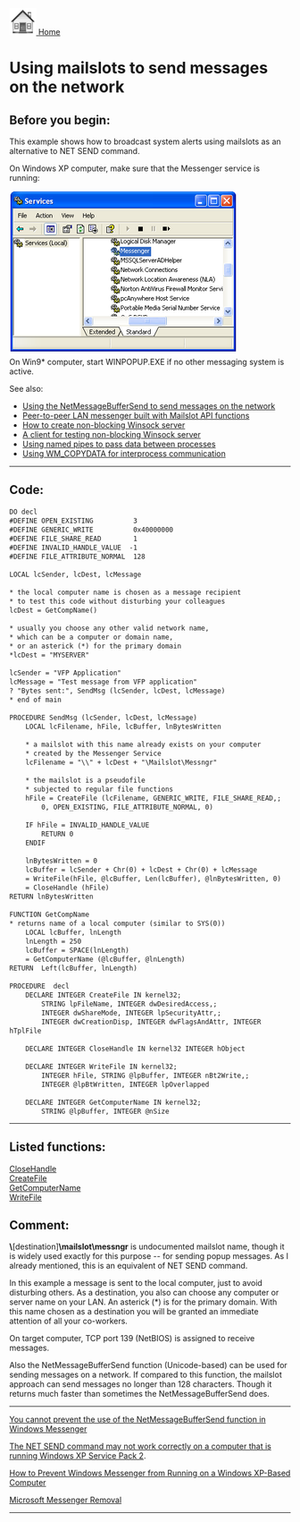 [<img src="../images/home.png"> Home ](https://github.com/VFPX/Win32API)  

# Using mailslots to send messages on the network

## Before you begin:
This example shows how to broadcast system alerts using mailslots as an alternative to NET SEND command.  

On Windows XP computer, make sure that the Messenger service is running:  

![](../images/messengerservice.png)  
On Win9* computer, start WINPOPUP.EXE if no other messaging system is active.  

See also:

* [Using the NetMessageBufferSend to send messages on the network](sample_494.md)  
* [Peer-to-peer LAN messenger built with Mailslot API functions](sample_410.md)  
* [How to create non-blocking Winsock server](sample_412.md)  
* [A client for testing non-blocking Winsock server](sample_413.md)  
* [Using named pipes to pass data between processes](sample_522.md)  
* [Using WM_COPYDATA for interprocess communication](sample_536.md)  
  
***  


## Code:
```foxpro  
DO decl
#DEFINE OPEN_EXISTING          3
#DEFINE GENERIC_WRITE          0x40000000
#DEFINE FILE_SHARE_READ        1
#DEFINE INVALID_HANDLE_VALUE  -1
#DEFINE FILE_ATTRIBUTE_NORMAL  128

LOCAL lcSender, lcDest, lcMessage

* the local computer name is chosen as a message recipient
* to test this code without disturbing your colleagues
lcDest = GetCompName()

* usually you choose any other valid network name,
* which can be a computer or domain name,
* or an asterick (*) for the primary domain
*lcDest = "MYSERVER"

lcSender = "VFP Application"
lcMessage = "Test message from VFP application"
? "Bytes sent:", SendMsg (lcSender, lcDest, lcMessage)
* end of main

PROCEDURE SendMsg (lcSender, lcDest, lcMessage)
	LOCAL lcFilename, hFile, lcBuffer, lnBytesWritten
	
	* a mailslot with this name already exists on your computer
	* created by the Messenger Service
	lcFilename = "\\" + lcDest + "\Mailslot\Messngr"

	* the mailslot is a pseudofile
	* subjected to regular file functions
	hFile = CreateFile (lcFilename, GENERIC_WRITE, FILE_SHARE_READ,;
		0, OPEN_EXISTING, FILE_ATTRIBUTE_NORMAL, 0)

	IF hFile = INVALID_HANDLE_VALUE
		RETURN 0
	ENDIF

	lnBytesWritten = 0
	lcBuffer = lcSender + Chr(0) + lcDest + Chr(0) + lcMessage
	= WriteFile(hFile, @lcBuffer, Len(lcBuffer), @lnBytesWritten, 0)
	= CloseHandle (hFile)
RETURN lnBytesWritten

FUNCTION GetCompName
* returns name of a local computer (similar to SYS(0))
	LOCAL lcBuffer, lnLength
	lnLength = 250
	lcBuffer = SPACE(lnLength)
	= GetComputerName (@lcBuffer, @lnLength)
RETURN  Left(lcBuffer, lnLength)

PROCEDURE  decl
	DECLARE INTEGER CreateFile IN kernel32;
		STRING lpFileName, INTEGER dwDesiredAccess,;
	    INTEGER dwShareMode, INTEGER lpSecurityAttr,;
    	INTEGER dwCreationDisp, INTEGER dwFlagsAndAttr, INTEGER hTplFile

	DECLARE INTEGER CloseHandle IN kernel32 INTEGER hObject

	DECLARE INTEGER WriteFile IN kernel32;
		INTEGER hFile, STRING @lpBuffer, INTEGER nBt2Write,;
		INTEGER @lpBtWritten, INTEGER lpOverlapped

	DECLARE INTEGER GetComputerName IN kernel32;
		STRING @lpBuffer, INTEGER @nSize  
```  
***  


## Listed functions:
[CloseHandle](../libraries/kernel32/CloseHandle.md)  
[CreateFile](../libraries/kernel32/CreateFile.md)  
[GetComputerName](../libraries/kernel32/GetComputerName.md)  
[WriteFile](../libraries/kernel32/WriteFile.md)  

## Comment:
**\\**[destination]**\mailslot\\messngr** is undocumented mailslot name, though it is widely used exactly for this purpose -- for sending popup messages. As I already mentioned, this is an equivalent of NET SEND command.   
  
In this example a message is sent to the local computer, just to avoid disturbing others. As a destination, you also can choose any computer or server name on your LAN. An asterick (*) is for the primary domain. With this name chosen as a destination you will be granted an immediate attention of all your co-workers.   
  
On target computer, TCP port 139 (NetBIOS) is assigned to receive messages.  
  
Also the NetMessageBufferSend function (Unicode-based) can be used for sending messages on a network. If compared to this function, the mailslot approach can send messages no longer than 128 characters. Though it returns much faster than sometimes the NetMessageBufferSend does.  
  
* * *  
<a href="http://support.microsoft.com/?kbid=823081">You cannot prevent the use of the NetMessageBufferSend function in Windows Messenger</a>  
  
<a href="http://support.microsoft.com/default.aspx?scid=kb;en-us;839018">The NET SEND command may not work correctly on a computer that is running Windows XP Service Pack 2</a>.  
  
<a href="http://support.microsoft.com/default.aspx?scid=KB;EN-US;Q302089&ID=KB;EN-US;Q302089&LN=EN-US&rnk=21&SD=tech&FR=0&qry=Type%20your%20Keywords%20or%20Question%20here%20and%20click%20go&src=DHCS_MSPSS_tech_SRCH&SPR=WINXP&">How to Prevent Windows Messenger from Running on a Windows XP-Based Computer</a>  
  
<a href="http://www.theeldergeek.com/messenger_removal.htm">Microsoft Messenger Removal</a>  
  
***  

